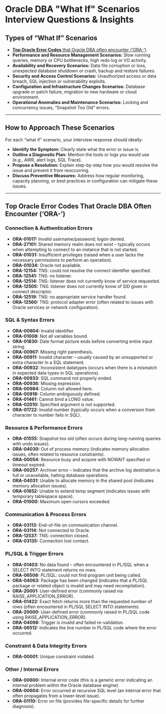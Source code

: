 # Oracle DBA "What If" Scenarios Interview Questions & Insights

## Types of “What If” Scenarios

- [**Top Oracle Error Codes** that Oracle DBA often encounter (‘ORA-’)](#top-oracle-error-codes-that-oracle-dba-often-encounter-ora-)
- **Performance and Resource Management Scenarios:** Slow running queries, memory or CPU bottlenecks, high redo log or I/O activity.
- **Availability and Recovery Scenarios:** Data file corruption or loss, unexpected database shutdown or crash, backup and restore failures.
- **Security and Access Control Scenarios:** Unauthorized access or data breach, SQL injection or vulnerability exploits.
- **Configuration and Infrastructure Changes Scenarios:** Database upgrade or patch failure, migration to new hardware or cloud environment.
- **Operational Anomalies and Maintenance Scenarios:** Locking and concurrency issues, “Snapshot Too Old” errors.

---

## How to Approach These Scenarios

For each “what if” scenario, your interview response should ideally:

- **Identify the Symptom:** Clearly state what the error or issue is.
- **Outline a Diagnostic Plan:** Mention the tools or logs you would use (e.g., AWR, alert logs, SQL Trace).
- **Propose a Resolution:** Explain step-by-step how you would resolve the issue and prevent it from reoccurring.
- **Discuss Preventive Measures:** Address how regular monitoring, capacity planning, or best practices in configuration can mitigate these issues.

---

## Top Oracle Error Codes That Oracle DBA Often Encounter (‘ORA-’)
<!-- Anchor: top-oracle-error-codes-that-oracle-dba-often-encounter-ora- -->

### Connection & Authentication Errors
- **ORA-01017:** Invalid username/password; logon denied.
- **ORA-27101:** Shared memory realm does not exist – typically occurs when attempting to connect to an instance that is not started.
- **ORA-01031:** Insufficient privileges (raised when a user lacks the necessary permissions to perform an operation).
- **ORA-01034:** Oracle not available.
- **ORA-12154:** TNS: could not resolve the connect identifier specified.
- **ORA-12541:** TNS: no listener.
- **ORA-12514:** TNS: listener does not currently know of service requested.
- **ORA-12505:** TNS: listener does not currently know of SID given in connect descriptor.
- **ORA-12519:** TNS: no appropriate service handler found.
- **ORA-12560:** TNS: protocol adapter error (often related to issues with Oracle services or network configuration).

### SQL & Syntax Errors
- **ORA-00904:** Invalid identifier.
- **ORA-01008:** Not all variables bound.
- **ORA-01830:** Date format picture ends before converting entire input string.
- **ORA-00907:** Missing right parenthesis.
- **ORA-00911:** Invalid character – usually caused by an unsupported or extra character in a SQL statement.
- **ORA-00932:** Inconsistent datatypes (occurs when there is a mismatch in expected data types in SQL operations).
- **ORA-00933:** SQL command not properly ended.
- **ORA-00936:** Missing expression.
- **ORA-00984:** Column not allowed here.
- **ORA-00918:** Column ambiguously defined.
- **ORA-01461:** Cannot bind a LONG value.
- **ORA-02010:** Specified argument is not supported.
- **ORA-01722:** Invalid number (typically occurs when a conversion from character to number fails in SQL).

### Resource & Performance Errors
- **ORA-01555:** Snapshot too old (often occurs during long-running queries with undo issues).
- **ORA-04030:** Out of process memory (indicates memory allocation issues, often related to resource constraints).
- **ORA-00054:** Resource busy and acquire with NOWAIT specified or timeout expired.
- **ORA-00257:** Archiver error – indicates that the archive log destination is full or unavailable, halting database operations.
- **ORA-04031:** Unable to allocate memory in the shared pool (indicates memory allocation issues).
- **ORA-01652:** Unable to extend temp segment (indicates issues with temporary tablespace space).
- **ORA-01000:** Maximum open cursors exceeded.

### Communication & Process Errors
- **ORA-03113:** End-of-file on communication channel.
- **ORA-03114:** Not connected to Oracle.
- **ORA-12537:** TNS: connection closed.
- **ORA-03135:** Connection lost contact.

### PL/SQL & Trigger Errors
- **ORA-01403:** No data found – often encountered in PL/SQL when a SELECT INTO statement returns no rows.
- **ORA-06508:** PL/SQL: could not find program unit being called.
- **ORA-04063:** Package has been changed (indicates that a PL/SQL package or related object is invalid and may need recompilation).
- **ORA-20001:** User-defined error (commonly raised via RAISE_APPLICATION_ERROR).
- **ORA-01422:** Exact fetch returns more than the requested number of rows (often encountered in PL/SQL SELECT INTO statements).
- **ORA-20000:** User-defined error (commonly raised in PL/SQL code using RAISE_APPLICATION_ERROR).
- **ORA-04098:** Trigger is invalid and failed re-validation.
- **ORA-06512:** Indicates the line number in PL/SQL code where the error occurred.

### Constraint & Data Integrity Errors
- **ORA-00001:** Unique constraint violated.

### Other / Internal Errors
- **ORA-00600:** Internal error code (this is a generic error indicating an internal problem within the Oracle database engine).
- **ORA-00604:** Error occurred at recursive SQL level (an internal error that often propagates from a lower-level issue).
- **ORA-01110:** Error on file (provides file-specific details for further diagnosis).
